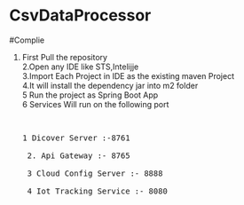 # CsvDataProcessor

#Complie <br /> 
1. First Pull the repository   <br />                                                                                                                                2.Open any IDE like STS,Intelijje <br />
3.Import Each Project in IDE as the existing maven Project <br />
4.It will install the dependency jar into m2 folder <br />
5 Run the project as  Spring Boot App <br />
6 Services Will run on the following port <br />

    <pre> <pre>1 Dicover Server :-8761 <br />
    2. Api Gateway :- 8765 <br />
    3 Cloud Config Server :- 8888 <br />
    4 Iot Tracking Service :- 8080 <br />


